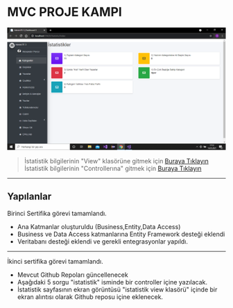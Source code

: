 # MVC PROJE KAMPI

![Çıktı](https://github.com/seymacelebi/McvProjectCamp/blob/master/McvPrpjectKampi/Views/Statistic/ekrangoruntusu.png)


>İstatistik bilgilerinin "View" klasörüne gitmek için [Buraya Tıklayın](https://github.com/seymacelebi/McvProjectCamp/tree/master/McvPrpjectKampi/Views/Statistic)<br/>
>İstatistik bilgilerinin "Controllerına" gitmek için [Buraya Tıklayın](https://github.com/seymacelebi/McvProjectCamp/blob/master/McvPrpjectKampi/Controllers/StatisticController.cs)


---


## Yapılanlar

Birinci Sertifika görevi tamamlandı. <br/>
* Ana Katmanlar oluşturuldu (Business,Entity,Data Access)
* Business ve Data Access katmanlarına Entity Framework desteği eklendi
* Veritabanı desteği eklendi ve gerekli entegrasyonlar yapıldı.<br/>
---

 İkinci sertifika görevi tamamlandı.
* Mevcut Github Repoları güncellenecek
*  Aşağıdaki 5 sorgu "istatistik" isminde bir controller içine yazılacak.
*  İstatistik sayfasının ekran görüntüsü "istatistik view klasörü" içinde bir ekran alıntısı olarak Github reposu içine eklenecek. 






